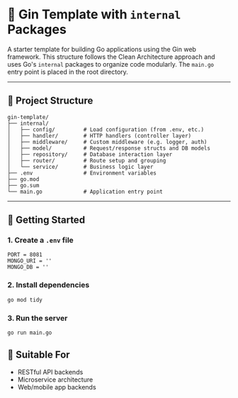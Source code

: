 # 🧪 Gin Template with `internal` Packages

A starter template for building Go applications using the Gin web framework. This structure follows the Clean Architecture approach and uses Go's `internal` packages to organize code modularly. The `main.go` entry point is placed in the root directory.

---

## 📁 Project Structure

```
gin-template/
├── internal/
│   ├── config/         # Load configuration (from .env, etc.)
│   ├── handler/        # HTTP handlers (controller layer)
│   ├── middleware/     # Custom middleware (e.g. logger, auth)
│   ├── model/          # Request/response structs and DB models
│   ├── repository/     # Database interaction layer
│   ├── router/         # Route setup and grouping
│   └── service/        # Business logic layer
├── .env                # Environment variables
├── go.mod
├── go.sum
└── main.go             # Application entry point
```

---

## 🚀 Getting Started


### 1. Create a `.env` file

```env
PORT = 8081
MONGO_URI = ''
MONGO_DB = ''
```

### 2. Install dependencies

```bash
go mod tidy
```

### 3. Run the server

```bash
go run main.go
```

## 🧩 Suitable For

- RESTful API backends
- Microservice architecture
- Web/mobile app backends

